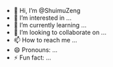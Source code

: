 - 👋 Hi, I’m @ShuimuZeng
- 👀 I’m interested in ...
- 🌱 I’m currently learning ...
- 💞️ I’m looking to collaborate on ...
- 📫 How to reach me ...
- 😄 Pronouns: ...
- ⚡ Fun fact: ...

<!---
ShuimuZeng/ShuimuZeng is a ✨ special ✨ repository because its `README.md` (this file) appears on your GitHub profile.
You can click the Preview link to take a look at your changes.
--->
